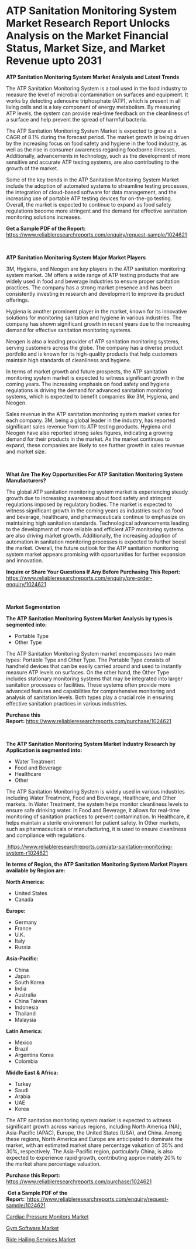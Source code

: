 <p><h1>ATP Sanitation Monitoring System Market Research Report Unlocks Analysis on the Market Financial Status, Market Size, and Market Revenue upto 2031</h1></p><p><strong>ATP Sanitation Monitoring System Market Analysis and Latest Trends</strong></p>
<p><p>The ATP Sanitation Monitoring System is a tool used in the food industry to measure the level of microbial contamination on surfaces and equipment. It works by detecting adenosine triphosphate (ATP), which is present in all living cells and is a key component of energy metabolism. By measuring ATP levels, the system can provide real-time feedback on the cleanliness of a surface and help prevent the spread of harmful bacteria.</p><p>The ATP Sanitation Monitoring System Market is expected to grow at a CAGR of 8.1% during the forecast period. The market growth is being driven by the increasing focus on food safety and hygiene in the food industry, as well as the rise in consumer awareness regarding foodborne illnesses. Additionally, advancements in technology, such as the development of more sensitive and accurate ATP testing systems, are also contributing to the growth of the market.</p><p>Some of the key trends in the ATP Sanitation Monitoring System Market include the adoption of automated systems to streamline testing processes, the integration of cloud-based software for data management, and the increasing use of portable ATP testing devices for on-the-go testing. Overall, the market is expected to continue to expand as food safety regulations become more stringent and the demand for effective sanitation monitoring solutions increases.</p></p>
<p><strong>Get a Sample PDF of the Report:&nbsp;</strong> <a href="https://www.reliableresearchreports.com/enquiry/request-sample/1024621">https://www.reliableresearchreports.com/enquiry/request-sample/1024621</a></p>
<p>&nbsp;</p>
<p><strong>ATP Sanitation Monitoring System Major Market Players</strong></p>
<p><p>3M, Hygiena, and Neogen are key players in the ATP sanitation monitoring system market. 3M offers a wide range of ATP testing products that are widely used in food and beverage industries to ensure proper sanitation practices. The company has a strong market presence and has been consistently investing in research and development to improve its product offerings.</p><p>Hygiena is another prominent player in the market, known for its innovative solutions for monitoring sanitation and hygiene in various industries. The company has shown significant growth in recent years due to the increasing demand for effective sanitation monitoring systems.</p><p>Neogen is also a leading provider of ATP sanitation monitoring systems, serving customers across the globe. The company has a diverse product portfolio and is known for its high-quality products that help customers maintain high standards of cleanliness and hygiene.</p><p>In terms of market growth and future prospects, the ATP sanitation monitoring system market is expected to witness significant growth in the coming years. The increasing emphasis on food safety and hygiene regulations is driving the demand for advanced sanitation monitoring systems, which is expected to benefit companies like 3M, Hygiena, and Neogen.</p><p>Sales revenue in the ATP sanitation monitoring system market varies for each company. 3M, being a global leader in the industry, has reported significant sales revenue from its ATP testing products. Hygiena and Neogen have also reported strong sales figures, indicating a growing demand for their products in the market. As the market continues to expand, these companies are likely to see further growth in sales revenue and market size.</p></p>
<p>&nbsp;</p>
<p><strong>What Are The Key Opportunities For ATP Sanitation Monitoring System Manufacturers?</strong></p>
<p><p>The global ATP sanitation monitoring system market is experiencing steady growth due to increasing awareness about food safety and stringent regulations imposed by regulatory bodies. The market is expected to witness significant growth in the coming years as industries such as food and beverage, healthcare, and pharmaceuticals continue to emphasize on maintaining high sanitation standards. Technological advancements leading to the development of more reliable and efficient ATP monitoring systems are also driving market growth. Additionally, the increasing adoption of automation in sanitation monitoring processes is expected to further boost the market. Overall, the future outlook for the ATP sanitation monitoring system market appears promising with opportunities for further expansion and innovation.</p></p>
<p><strong>Inquire or Share Your Questions If Any Before Purchasing This Report:</strong> <a href="https://www.reliableresearchreports.com/enquiry/pre-order-enquiry/1024621">https://www.reliableresearchreports.com/enquiry/pre-order-enquiry/1024621</a></p>
<p>&nbsp;</p>
<p><strong>Market Segmentation</strong></p>
<p><strong>The ATP Sanitation Monitoring System Market Analysis by types is segmented into:</strong></p>
<p><ul><li>Portable Type</li><li>Other Type</li></ul></p>
<p><p>The ATP Sanitation Monitoring System market encompasses two main types: Portable Type and Other Type. The Portable Type consists of handheld devices that can be easily carried around and used to instantly measure ATP levels on surfaces. On the other hand, the Other Type includes stationary monitoring systems that may be integrated into larger sanitation processes or facilities. These systems often provide more advanced features and capabilities for comprehensive monitoring and analysis of sanitation levels. Both types play a crucial role in ensuring effective sanitation practices in various industries.</p></p>
<p><strong>Purchase this Report:&nbsp;</strong><a href="https://www.reliableresearchreports.com/purchase/1024621">https://www.reliableresearchreports.com/purchase/1024621</a></p>
<p>&nbsp;</p>
<p><strong>The ATP Sanitation Monitoring System Market Industry Research by Application is segmented into:</strong></p>
<p><ul><li>Water Treatment</li><li>Food and Beverage</li><li>Healthcare</li><li>Other</li></ul></p>
<p><p>The ATP Sanitation Monitoring System is widely used in various industries including Water Treatment, Food and Beverage, Healthcare, and Other markets. In Water Treatment, the system helps monitor cleanliness levels to ensure safe drinking water. In Food and Beverage, it allows for real-time monitoring of sanitation practices to prevent contamination. In Healthcare, it helps maintain a sterile environment for patient safety. In Other markets, such as pharmaceuticals or manufacturing, it is used to ensure cleanliness and compliance with regulations.</p></p>
<p><a href="https://www.reliableresearchreports.com/atp-sanitation-monitoring-system-r1024621">&nbsp;https://www.reliableresearchreports.com/atp-sanitation-monitoring-system-r1024621</a></p>
<p><strong>In terms of Region, the ATP Sanitation Monitoring System Market Players available by Region are:</strong></p>
<p>
    <p> <strong> North America: </strong>
        <ul>
            <li>United States</li>
            <li>Canada</li>
        </ul>
        </p> 
    <p> <strong> Europe: </strong>
        <ul>
            <li>Germany</li>
            <li>France</li>
            <li>U.K.</li>
            <li>Italy</li>
            <li>Russia</li>
        </ul>
        </p> 
    <p> <strong> Asia-Pacific: </strong>
        <ul>
            <li>China</li>
            <li>Japan</li>
            <li>South Korea</li>
            <li>India</li>
            <li>Australia</li>
            <li>China Taiwan</li>
            <li>Indonesia</li>
            <li>Thailand</li>
            <li>Malaysia</li>
        </ul>
        </p> 
    <p> <strong> Latin America: </strong>
        <ul>
            <li>Mexico</li>
            <li>Brazil</li>
            <li>Argentina Korea</li>
            <li>Colombia</li>
        </ul>
        </p> 
    <p> <strong> Middle East & Africa: </strong>
        <ul>
            <li>Turkey</li>
            <li>Saudi</li>
            <li>Arabia</li>
            <li>UAE</li>
            <li>Korea</li>
        </ul>
    </p>
    </p>
<p><p>The ATP sanitation monitoring system market is expected to witness significant growth across various regions, including North America (NA), Asia-Pacific (APAC), Europe, the United States (USA), and China. Among these regions, North America and Europe are anticipated to dominate the market, with an estimated market share percentage valuation of 35% and 30%, respectively. The Asia-Pacific region, particularly China, is also expected to experience rapid growth, contributing approximately 20% to the market share percentage valuation.</p></p>
<p><strong>Purchase this Report: </strong><a href="https://www.reliableresearchreports.com/purchase/1024621">https://www.reliableresearchreports.com/purchase/1024621</a></p>
<p>&nbsp;<strong>Get a Sample PDF of the Report:&nbsp;&nbsp;</strong><a href="https://www.reliableresearchreports.com/enquiry/request-sample/1024621">https://www.reliableresearchreports.com/enquiry/request-sample/1024621</a></p>
<p><strong></strong></p>
<p><p><a href="https://www.linkedin.com/pulse/analyzing-cardiac-pressure-monitors-market-global-industry-yudve?trackingId=230GY%2FIYRPXkFvME5Juc9A%3D%3D">Cardiac Pressure Monitors Market</a></p><p><a href="https://www.linkedin.com/pulse/gym-software-market-outlook-industry-overview-forecast-gyefe?trackingId=o5KbOWiqXgB3jOp1z9LEfQ%3D%3D">Gym Software Market</a></p><p><a href="https://www.linkedin.com/pulse/ride-hailing-services-market-share-evolution-growth-9ck4e?trackingId=POtg9epJ%2FJ4rw0eWpXzmVA%3D%3D">Ride Hailing Services Market</a></p></p>